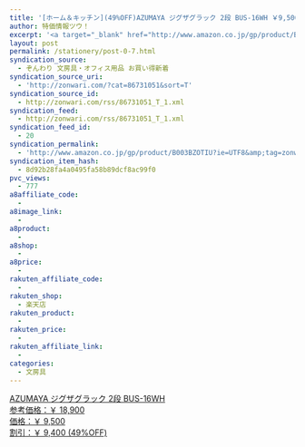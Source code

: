 ```yaml
---
title: '[ホーム＆キッチン](49%OFF)AZUMAYA ジグザグラック 2段 BUS-16WH ￥9,500'
author: 特価情報ツウ！
excerpt: '<a target="_blank" href="http://www.amazon.co.jp/gp/product/B003BZOTIU?ie=UTF8&amp;tag=zonwari-22&amp;linkCode=as2&amp;camp=247&amp;creative=7399&amp;creativeASIN=B003BZOTIU"><img src="http://ecx.images-amazon.com/images/I/21u65QRzZJL._SL100_.jpg"><br>AZUMAYA &#12472;&#12464;&#12470;&#12464;&#12521;&#12483;&#12463; 2&#27573; BUS-16WH<br>&#21442;&#32771;&#20385;&#26684;&#65306;&#65509; 18,900<br>&#20385;&#26684;&#65306;&#65509; 9,500<br>&#21106;&#24341;&#65306;&#65509; 9,400 (49%OFF)</a>'
layout: post
permalink: /stationery/post-0-7.html
syndication_source:
  - ぞんわり 文房具・オフィス用品 お買い得新着
syndication_source_uri:
  - 'http://zonwari.com/?cat=86731051&sort=T'
syndication_source_id:
  - http://zonwari.com/rss/86731051_T_1.xml
syndication_feed:
  - http://zonwari.com/rss/86731051_T_1.xml
syndication_feed_id:
  - 20
syndication_permalink:
  - 'http://www.amazon.co.jp/gp/product/B003BZOTIU?ie=UTF8&amp;tag=zonwari-22&amp;linkCode=as2&amp;camp=247&amp;creative=7399&amp;creativeASIN=B003BZOTIU'
syndication_item_hash:
  - 8d92b28fa4a0495fa58b89dcf8ac99f0
pvc_views:
  - 777
a8affiliate_code:
  - 
a8image_link:
  - 
a8product:
  - 
a8shop:
  - 
a8price:
  - 
rakuten_affiliate_code:
  - 
rakuten_shop:
  - 楽天店
rakuten_product:
  - 
rakuten_price:
  - 
rakuten_affiliate_link:
  - 
categories:
  - 文房具
---
```

[<img src='http://i0.wp.com/ecx.images-amazon.com/images/I/21u65QRzZJL._SL150_.jpg?w=546' title="" alt="" data-recalc-dims="1" />  
AZUMAYA ジグザグラック 2段 BUS-16WH  
参考価格：￥ 18,900  
価格：￥ 9,500  
割引：￥ 9,400 (49%OFF)][1]

 [1]: http://www.amazon.co.jp/gp/product/B003BZOTIU?ie=UTF8&#038;tag=tokkajohotsu-22&#038;linkCode=as2&#038;camp=247&#038;creative=7399&#038;creativeASIN=B003BZOTIU